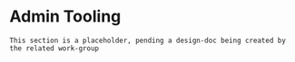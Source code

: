 # Admin Tooling

```admonish warning "Attention: Placeholder!"
This section is a placeholder, pending a design-doc being created by the related work-group
```